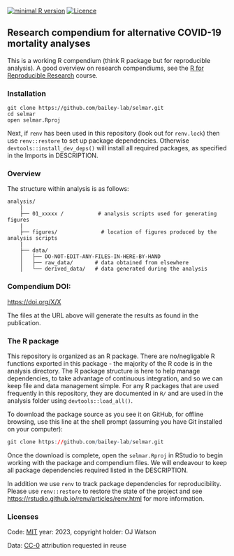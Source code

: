 
<!-- README.md is generated from README.Rmd. Please edit that file -->

[![minimal R
version](https://img.shields.io/badge/R%3E%3D-4.2.3-brightgreen.svg)](https://cran.r-project.org/)
[![Licence](https://img.shields.io/github/license/mashape/apistatus.svg)](http://choosealicense.com/licenses/mit/)

## Research compendium for alternative COVID-19 mortality analyses

This is a working R compendium (think R package but for reproducible
analysis). A good overview on research compendiums, see the [R for
Reproducible Research](https://annakrystalli.me/rrresearch/index.html)
course.

### Installation

    git clone https://github.com/bailey-lab/selmar.git
    cd selmar
    open selmar.Rproj

Next, if `renv` has been used in this repository (look out for
`renv.lock`) then use `renv::restore` to set up package dependencies.
Otherwise `devtools::install_dev_deps()` will install all required
packages, as specified in the Imports in DESCRIPTION.

### Overview

The structure within analysis is as follows:

    analysis/
        |
        ├── 01_xxxxx /           # analysis scripts used for generating figures
        |
        ├── figures/              # location of figures produced by the analysis scripts
        |
        ├── data/
        │   ├── DO-NOT-EDIT-ANY-FILES-IN-HERE-BY-HAND
        │   ├── raw_data/       # data obtained from elsewhere
        │   └── derived_data/   # data generated during the analysis

### Compendium DOI:

<https://doi.org/X/X>

The files at the URL above will generate the results as found in the
publication.

### The R package

This repository is organized as an R package. There are no/negligable R
functions exported in this package - the majority of the R code is in
the analysis directory. The R package structure is here to help manage
dependencies, to take advantage of continuous integration, and so we can
keep file and data management simple. For any R packages that are used
frequently in this repository, they are documented in `R/` and are used
in the analysis folder using `devtools::load_all()`.

To download the package source as you see it on GitHub, for offline
browsing, use this line at the shell prompt (assuming you have Git
installed on your computer):

``` r
git clone https://github.com/bailey-lab/selmar.git
```

Once the download is complete, open the `selmar.Rproj` in RStudio to
begin working with the package and compendium files. We will endeavour
to keep all package dependencies required listed in the DESCRIPTION.

<!-- To add this once all the analysis is done -->

In addition we use `renv` to track package dependencies for
reproducibility. Please use `renv::restore` to restore the state of the
project and see <https://rstudio.github.io/renv/articles/renv.html> for
more information.

### Licenses

Code: [MIT](http://opensource.org/licenses/MIT) year: 2023, copyright
holder: OJ Watson

Data: [CC-0](http://creativecommons.org/publicdomain/zero/1.0/)
attribution requested in reuse
